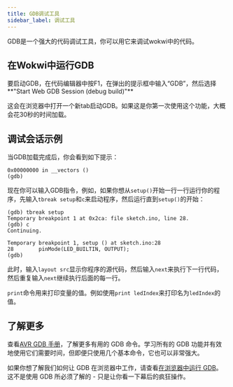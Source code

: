 ```yaml
---
title: GDB调试工具
sidebar_label: 调试工具
---
```


GDB是一个强大的代码调试工具，你可以用它来调试wokwi中的代码。

## 在Wokwi中运行GDB

要启动GDB，在代码编辑器中按F1，在弹出的提示框中输入“GDB”，然后选择**"Start Web GDB Session (debug build)"**

这会在浏览器中打开一个新tab启动GDB。如果这是你第一次使用这个功能，大概会花30秒的时间加载。

## 调试会话示例

当GDB加载完成后，你会看到如下提示：

```
0x00000000 in __vectors ()
(gdb)
```

现在你可以输入GDB指令，例如，如果你想从`setup()`开始一行一行运行你的程序，先输入`tbreak setup`和`c`来启动程序，然后运行直到`setup()`的开始：

```
(gdb) tbreak setup
Temporary breakpoint 1 at 0x2ca: file sketch.ino, line 28.
(gdb) c
Continuing.

Temporary breakpoint 1, setup () at sketch.ino:28
28        pinMode(LED_BUILTIN, OUTPUT);
(gdb)
```

此时，输入`layout src`显示你程序的源代码，然后输入`next`来执行下一行代码，然后重复输入`next`继续执行后面的每一行。

`print`命令用来打印变量的值。例如使用`print ledIndex`来打印名为`ledIndex`的值。

## 了解更多

查看[AVR GDB 手册](https://blog.wokwi.com/gdb-avr-arduino-cheatsheet/)，了解更多有用的 GDB 命令。学习所有的 GDB 功能并有效地使用它们需要时间，但即便只使用几个基本命令，它也可以非常强大。

如果你想了解我们如何让 GDB 在浏览器中工作，请查看[在浏览器中运行 GDB](https://blog.wokwi.com/running-gdb-in-the-browser/)。这不是使用 GDB 所必须了解的 - 只是让你看一下幕后的疯狂操作。